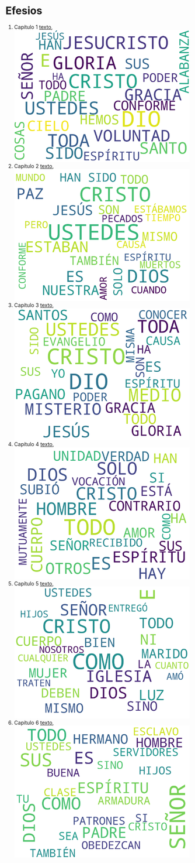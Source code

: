 # Efesios

1. Capítulo 1 [texto](texto_filtrado/NT/Ef/Ef_1.txt), ![imagen](nube_de_palabras/NT/Ef/Ef_1.png)
2. Capítulo 2 [texto](texto_filtrado/NT/Ef/Ef_2.txt), ![imagen](nube_de_palabras/NT/Ef/Ef_2.png)
3. Capítulo 3 [texto](texto_filtrado/NT/Ef/Ef_3.txt), ![imagen](nube_de_palabras/NT/Ef/Ef_3.png)
4. Capítulo 4 [texto](texto_filtrado/NT/Ef/Ef_4.txt), ![imagen](nube_de_palabras/NT/Ef/Ef_4.png)
5. Capítulo 5 [texto](texto_filtrado/NT/Ef/Ef_5.txt), ![imagen](nube_de_palabras/NT/Ef/Ef_5.png)
6. Capítulo 6 [texto](texto_filtrado/NT/Ef/Ef_6.txt), ![imagen](nube_de_palabras/NT/Ef/Ef_6.png)
